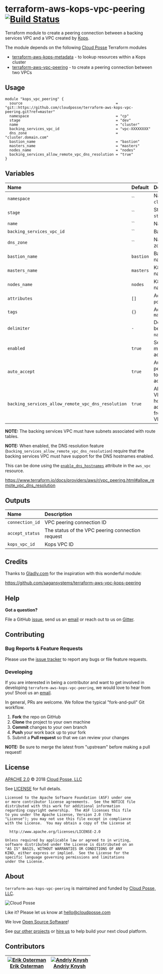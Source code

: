 # terraform-aws-kops-vpc-peering [![Build Status](https://travis-ci.org/cloudposse/terraform-aws-kops-vpc-peering.svg?branch=master)](https://travis-ci.org/cloudposse/terraform-aws-kops-vpc-peering)

Terraform module to create a peering connection between a backing services VPC and a VPC created by [Kops](https://github.com/kubernetes/kops).

The module depends on the following [Cloud Posse][website] Terraform modules

- [terraform-aws-kops-metadata](https://github.com/cloudposse/terraform-aws-kops-metadata) - to lookup resources within a Kops cluster
- [terraform-aws-vpc-peering](https://github.com/cloudposse/terraform-aws-vpc-peering) - to create a peering connection between two VPCs


## Usage

```hcl
module "kops_vpc_peering" {
  source                                           = "git::https://github.com/cloudposse/terraform-aws-kops-vpc-peering.git?ref=master"
  namespace                                        = "cp"
  stage                                            = "dev"
  name                                             = "cluster"
  backing_services_vpc_id                          = "vpc-XXXXXXXX"
  dns_zone                                         = "cluster.domain.com"
  bastion_name                                     = "bastion"
  masters_name                                     = "masters"
  nodes_name                                       = "nodes"
  backing_services_allow_remote_vpc_dns_resolution = "true"
}
```


## Variables

|  Name                                               |  Default   |  Description                                                                     | Required |
|:----------------------------------------------------|:-----------|:---------------------------------------------------------------------------------|:--------:|
| `namespace`                                         | ``         | Namespace (_e.g._ `cp` or `cloudposse`)                                          | Yes      |
| `stage`                                             | ``         | Stage (_e.g._ `prod`, `dev`, `staging`)                                          | Yes      |
| `name`                                              | ``         | Name  (_e.g._ `app` or `cluster`)                                                | Yes      |
| `backing_services_vpc_id`                           | ``         | Backing services VPC ID                                                          | Yes      |
| `dns_zone`                                          | ``         | Name of the Kops DNS zone                                                        | Yes      |
| `bastion_name`                                      | `bastion`  | Bastion server subdomain name in the `Kops` DNS zone                             | Yes      |
| `masters_name`                                      | `masters`  | K8s masters subdomain name in the `Kops` DNS zone                                | Yes      |
| `nodes_name`                                        | `nodes`    | K8s nodes subdomain name in the `Kops` DNS zone                                  | Yes      |
| `attributes`                                        | `[]`       | Additional attributes (_e.g._ `policy` or `role`)                                | No       |
| `tags`                                              | `{}`       | Additional tags  (_e.g._ `map("BusinessUnit","XYZ")`                             | No       |
| `delimiter`                                         | `-`        | Delimiter to be used between `namespace`, `stage`, `name`, and `attributes`      | No       |
| `enabled`                                           | `true`     | Set to `false` to prevent the module from creating or accessing any resources    | No       |
| `auto_accept`                                       | `true`     | Automatically accept the peering (both VPCs need to be in the same AWS account)  | No       |
| `backing_services_allow_remote_vpc_dns_resolution`  | `true`     | Allow the backing services VPC to resolve public DNS hostnames to private IP addresses when queried from instances in the `Kops` VPC  | No       |


__NOTE:__ The backing services VPC must have subnets associated with route tables.

__NOTE:__ When enabled, the DNS resolution feature (`backing_services_allow_remote_vpc_dns_resolution`)
require that the backing services VPC must have support for the DNS hostnames enabled.

This can be done using the [`enable_dns_hostnames`](https://www.terraform.io/docs/providers/aws/r/vpc.html#enable_dns_hostnames) attribute in the `aws_vpc` resource.

https://www.terraform.io/docs/providers/aws/r/vpc_peering.html#allow_remote_vpc_dns_resolution


## Outputs

| Name                            | Description                                       |
|:--------------------------------|:--------------------------------------------------|
| `connection_id`                 | VPC peering connection ID                         |
| `accept_status`                 | The status of the VPC peering connection request  |
| `kops_vpc_id`                   | Kops VPC ID                                       |


## Credits

Thanks to [Gladly.com](https://www.gladly.com/) for the inspiration with this wonderful module:

https://github.com/sagansystems/terraform-aws-vpc-kops-peering


## Help

**Got a question?**

File a GitHub [issue](https://github.com/cloudposse/terraform-aws-kops-vpc-peering/issues), send us an [email](mailto:hello@cloudposse.com) or reach out to us on [Gitter](https://gitter.im/cloudposse/).


## Contributing

### Bug Reports & Feature Requests

Please use the [issue tracker](https://github.com/cloudposse/terraform-aws-kops-vpc-peering/issues) to report any bugs or file feature requests.

### Developing

If you are interested in being a contributor and want to get involved in developing `terraform-aws-kops-vpc-peering`, we would love to hear from you! Shoot us an [email](mailto:hello@cloudposse.com).

In general, PRs are welcome. We follow the typical "fork-and-pull" Git workflow.

 1. **Fork** the repo on GitHub
 2. **Clone** the project to your own machine
 3. **Commit** changes to your own branch
 4. **Push** your work back up to your fork
 5. Submit a **Pull request** so that we can review your changes

**NOTE:** Be sure to merge the latest from "upstream" before making a pull request!


## License

[APACHE 2.0](LICENSE) © 2018 [Cloud Posse, LLC](https://cloudposse.com)

See [LICENSE](LICENSE) for full details.

    Licensed to the Apache Software Foundation (ASF) under one
    or more contributor license agreements.  See the NOTICE file
    distributed with this work for additional information
    regarding copyright ownership.  The ASF licenses this file
    to you under the Apache License, Version 2.0 (the
    "License"); you may not use this file except in compliance
    with the License.  You may obtain a copy of the License at

      http://www.apache.org/licenses/LICENSE-2.0

    Unless required by applicable law or agreed to in writing,
    software distributed under the License is distributed on an
    "AS IS" BASIS, WITHOUT WARRANTIES OR CONDITIONS OF ANY
    KIND, either express or implied.  See the License for the
    specific language governing permissions and limitations
    under the License.


## About

`terraform-aws-kops-vpc-peering` is maintained and funded by [Cloud Posse, LLC][website].

![Cloud Posse](https://cloudposse.com/logo-300x69.png)


Like it? Please let us know at <hello@cloudposse.com>

We love [Open Source Software](https://github.com/cloudposse/)!

See [our other projects][community]
or [hire us][hire] to help build your next cloud platform.

  [website]: https://cloudposse.com/
  [community]: https://github.com/cloudposse/
  [hire]: https://cloudposse.com/contact/


## Contributors

| [![Erik Osterman][erik_img]][erik_web]<br/>[Erik Osterman][erik_web] | [![Andriy Knysh][andriy_img]][andriy_web]<br/>[Andriy Knysh][andriy_web] |
|-------------------------------------------------------|------------------------------------------------------------------|

  [erik_img]: http://s.gravatar.com/avatar/88c480d4f73b813904e00a5695a454cb?s=144
  [erik_web]: https://github.com/osterman/
  [andriy_img]: https://avatars0.githubusercontent.com/u/7356997?v=4&u=ed9ce1c9151d552d985bdf5546772e14ef7ab617&s=144
  [andriy_web]: https://github.com/aknysh/
